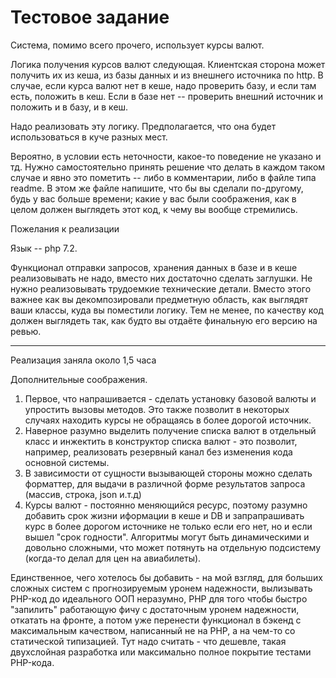 # Тестовое задание

Система, помимо всего прочего, использует курсы валют.

Логика получения курсов валют следующая. Клиентская сторона может получить их из кеша, из базы данных и из внешнего источника по http. В случае, если курса валют нет в кеше, надо проверить базу, и если там есть, положить в кеш. Если в базе нет -- проверить внешний источник и положить и в базу, и в кеш.

Надо реализовать эту логику. Предполагается, что она будет использоваться в куче разных мест.

Вероятно, в условии есть неточности, какое-то поведение не указано и тд. Нужно самостоятельно принять решение что делать в каждом таком случае и явно это пометить -- либо в комментарии, либо в файле типа readme. В этом же файле напишите, что бы вы сделали по-другому, будь у вас больше времени; какие у вас были соображения, как в целом должен выглядеть этот код, к чему вы вообще стремились.

Пожелания к реализации

Язык -- php 7.2.

Функционал отправки запросов, хранения данных в базе и в кеше реализовывать не надо, вместо них достаточно сделать заглушки. Не нужно реализовывать трудоемкие технические детали. Вместо этого важнее как вы декомпозировали предметную область, как выглядят ваши классы, куда вы поместили логику. Тем не менее, по качеству код должен выглядеть так, как будто вы отдаёте финальную его версию на ревью.

-------------------------------------------

Реализация заняла около 1,5 часа

Дополнительные соображения.

1. Первое, что напрашивается - сделать установку базовой валюты и упростить вызовы методов. Это также позволит в некоторых случаях находить курсы не обращаясь в более дорогой источник.
2. Наверное разумно выделить получение списка валют в отдельный класс и инжектить в конструктор списка валют - это позволит, например, реализовать резервный канал без изменения кода основной системы.
3. В зависимости от сущности вызывающей стороны можно сделать форматтер, для выдачи в различной форме результатов запроса (массив, строка, json и.т.д)
4. Курсы валют - постоянно меняющийся ресурс, поэтому разумно добавить срок жизни иформации в кеше и DB и запрапрашивать курс в более дорогом источнике не только если его нет, но и если вышел "срок годности". Алгоритмы могут быть динамическими и довольно сложными, что может потянуть на отдельную подсистему (когда-то делал для цен на авиабилеты).
 
Единственное, чего хотелось бы добавить - на мой взгляд, для больших сложных систем с прогнозируемым уронем надежности, вылизывать PHP-код до идеального ООП неразумно, PHP для того чтобы быстро "запилить" работающую фичу с достаточным уронем надежности, откатать на фронте, а потом уже перенести функционал в бэкенд с максимальным качеством, написанный не на PHP, а на чем-то со статической типизацией. Тут надо считать - что дешевле, такая двухслойная разработка или максимально полное покрытие тестами PHP-кода.
